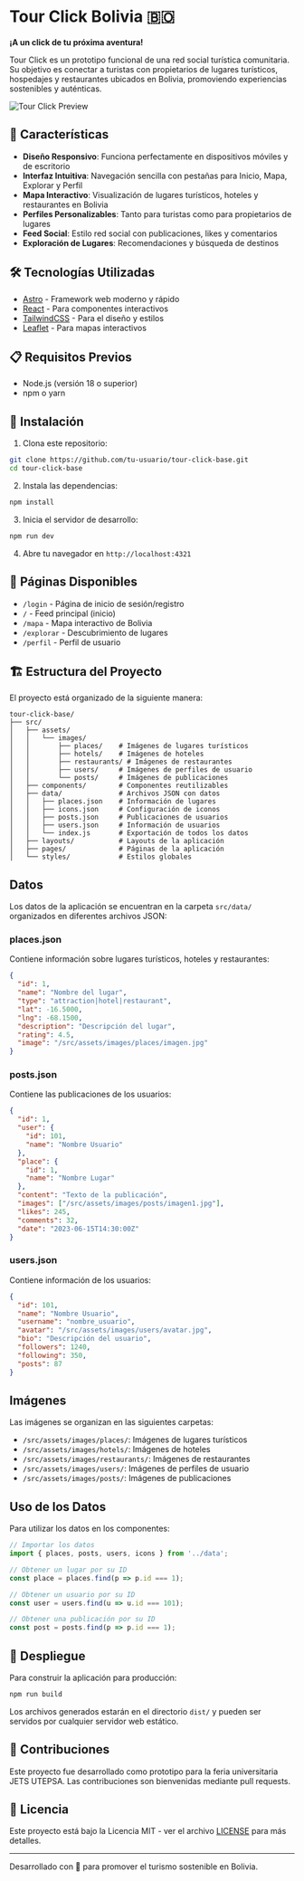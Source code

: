 # Tour Click Bolivia 🇧🇴

**¡A un click de tu próxima aventura!**

Tour Click es un prototipo funcional de una red social turística comunitaria. Su objetivo es conectar a turistas con propietarios de lugares turísticos, hospedajes y restaurantes ubicados en Bolivia, promoviendo experiencias sostenibles y auténticas.

![Tour Click Preview](https://i.imgur.com/example.jpg)

## 🚀 Características

- **Diseño Responsivo**: Funciona perfectamente en dispositivos móviles y de escritorio
- **Interfaz Intuitiva**: Navegación sencilla con pestañas para Inicio, Mapa, Explorar y Perfil
- **Mapa Interactivo**: Visualización de lugares turísticos, hoteles y restaurantes en Bolivia
- **Perfiles Personalizables**: Tanto para turistas como para propietarios de lugares
- **Feed Social**: Estilo red social con publicaciones, likes y comentarios
- **Exploración de Lugares**: Recomendaciones y búsqueda de destinos

## 🛠️ Tecnologías Utilizadas

- [Astro](https://astro.build/) - Framework web moderno y rápido
- [React](https://reactjs.org/) - Para componentes interactivos
- [TailwindCSS](https://tailwindcss.com/) - Para el diseño y estilos
- [Leaflet](https://leafletjs.com/) - Para mapas interactivos

## 📋 Requisitos Previos

- Node.js (versión 18 o superior)
- npm o yarn

## 🔧 Instalación

1. Clona este repositorio:
```bash
git clone https://github.com/tu-usuario/tour-click-base.git
cd tour-click-base
```

2. Instala las dependencias:
```bash
npm install
```

3. Inicia el servidor de desarrollo:
```bash
npm run dev
```

4. Abre tu navegador en `http://localhost:4321`

## 📱 Páginas Disponibles

- `/login` - Página de inicio de sesión/registro
- `/` - Feed principal (inicio)
- `/mapa` - Mapa interactivo de Bolivia
- `/explorar` - Descubrimiento de lugares
- `/perfil` - Perfil de usuario

## 🏗️ Estructura del Proyecto

El proyecto está organizado de la siguiente manera:

```
tour-click-base/
├── src/
│   ├── assets/
│   │   └── images/
│   │       ├── places/    # Imágenes de lugares turísticos
│   │       ├── hotels/    # Imágenes de hoteles
│   │       ├── restaurants/ # Imágenes de restaurantes
│   │       ├── users/     # Imágenes de perfiles de usuario
│   │       └── posts/     # Imágenes de publicaciones
│   ├── components/        # Componentes reutilizables
│   ├── data/              # Archivos JSON con datos
│   │   ├── places.json    # Información de lugares
│   │   ├── icons.json     # Configuración de iconos
│   │   ├── posts.json     # Publicaciones de usuarios
│   │   ├── users.json     # Información de usuarios
│   │   └── index.js       # Exportación de todos los datos
│   ├── layouts/           # Layouts de la aplicación
│   ├── pages/             # Páginas de la aplicación
│   └── styles/            # Estilos globales
```

## Datos

Los datos de la aplicación se encuentran en la carpeta `src/data/` organizados en diferentes archivos JSON:

### places.json

Contiene información sobre lugares turísticos, hoteles y restaurantes:

```json
{
  "id": 1,
  "name": "Nombre del lugar",
  "type": "attraction|hotel|restaurant",
  "lat": -16.5000,
  "lng": -68.1500,
  "description": "Descripción del lugar",
  "rating": 4.5,
  "image": "/src/assets/images/places/imagen.jpg"
}
```

### posts.json

Contiene las publicaciones de los usuarios:

```json
{
  "id": 1,
  "user": {
    "id": 101,
    "name": "Nombre Usuario"
  },
  "place": {
    "id": 1,
    "name": "Nombre Lugar"
  },
  "content": "Texto de la publicación",
  "images": ["/src/assets/images/posts/imagen1.jpg"],
  "likes": 245,
  "comments": 32,
  "date": "2023-06-15T14:30:00Z"
}
```

### users.json

Contiene información de los usuarios:

```json
{
  "id": 101,
  "name": "Nombre Usuario",
  "username": "nombre_usuario",
  "avatar": "/src/assets/images/users/avatar.jpg",
  "bio": "Descripción del usuario",
  "followers": 1240,
  "following": 350,
  "posts": 87
}
```

## Imágenes

Las imágenes se organizan en las siguientes carpetas:

- `/src/assets/images/places/`: Imágenes de lugares turísticos
- `/src/assets/images/hotels/`: Imágenes de hoteles
- `/src/assets/images/restaurants/`: Imágenes de restaurantes
- `/src/assets/images/users/`: Imágenes de perfiles de usuario
- `/src/assets/images/posts/`: Imágenes de publicaciones

## Uso de los Datos

Para utilizar los datos en los componentes:

```js
// Importar los datos
import { places, posts, users, icons } from '../data';

// Obtener un lugar por su ID
const place = places.find(p => p.id === 1);

// Obtener un usuario por su ID
const user = users.find(u => u.id === 101);

// Obtener una publicación por su ID
const post = posts.find(p => p.id === 1);
```

## 🚀 Despliegue

Para construir la aplicación para producción:

```bash
npm run build
```

Los archivos generados estarán en el directorio `dist/` y pueden ser servidos por cualquier servidor web estático.

## 👥 Contribuciones

Este proyecto fue desarrollado como prototipo para la feria universitaria JETS UTEPSA. Las contribuciones son bienvenidas mediante pull requests.

## 📄 Licencia

Este proyecto está bajo la Licencia MIT - ver el archivo [LICENSE](LICENSE) para más detalles.

---

Desarrollado con 💚 para promover el turismo sostenible en Bolivia.
